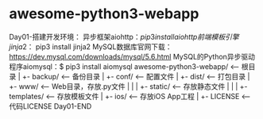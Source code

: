 # awesome-python3-webapp
Day01-搭建开发环境：
  异步框架aiohttp：$pip3 install aiohttp
  前端模板引擎jinja2：$ pip3 install jinja2
  MySQL数据库官网下载：https://dev.mysql.com/downloads/mysql/5.6.html
  MySQL的Python异步驱动程序aiomysql：$ pip3 install aiomysql
  awesome-python3-webapp/  <-- 根目录
  |
  +- backup/               <-- 备份目录
  |
  +- conf/                 <-- 配置文件
  |
  +- dist/                 <-- 打包目录
  |
  +- www/                  <-- Web目录，存放.py文件
  |  |
  |  +- static/            <-- 存放静态文件
  |  |
  |  +- templates/         <-- 存放模板文件
  |
  +- ios/                  <-- 存放iOS App工程
  |
  +- LICENSE               <-- 代码LICENSE
Day01-END
